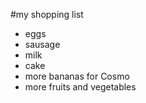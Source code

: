 #my shopping list
- eggs
- sausage
- milk 
- cake 
- more bananas for Cosmo 
- more fruits and vegetables
